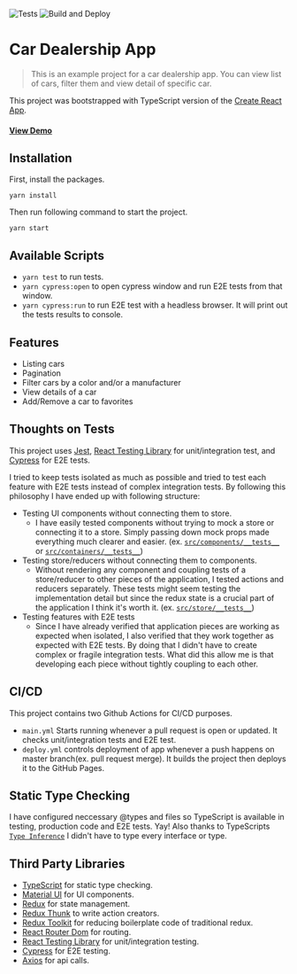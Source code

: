 ![Tests](https://github.com/cakirilker/a1-car-app/workflows/Tests/badge.svg)
![Build and Deploy](https://github.com/cakirilker/a1-car-app/workflows/Build%20and%20Deploy/badge.svg)

# Car Dealership App
> This is an example project for a car dealership app. You can view list of cars, filter them and view detail of specific car.

This project was bootstrapped with TypeScript version of the [Create React App](https://github.com/facebook/create-react-app).

#### [View Demo](https://cakirilker.github.io/a1-car-app/)

## Installation
First, install the packages. 
```
yarn install
```
Then run following command to start the project. 
```
yarn start
```

## Available Scripts
- `yarn test` to run tests.
- `yarn cypress:open` to open cypress window and run E2E tests from that window.
- `yarn cypress:run` to run E2E test with a headless browser. It will print out the tests results to console. 

## Features
- Listing cars
- Pagination
- Filter cars by a color and/or a manufacturer
- View details of a car
- Add/Remove a car to favorites

## Thoughts on Tests
This project uses [Jest](https://jestjs.io/), [React Testing Library](https://testing-library.com/docs/react-testing-library/intro) for unit/integration test, and [Cypress](https://docs.cypress.io/guides/getting-started/installing-cypress.html) for E2E tests.

I tried to keep tests isolated as much as possible and tried to test each feature with E2E tests instead of complex integration tests. By following this philosophy I have ended up with following structure:
- Testing UI components without connecting them to store.
    - I have easily tested components without trying to mock a store or connecting it to a store. Simply passing down mock props made everything much clearer and easier. (ex. [`src/components/__tests__`](https://github.com/cakirilker/a1-car-app/tree/master/src/components/__tests__) or [`src/containers/__tests__`](https://github.com/cakirilker/a1-car-app/tree/master/src/containers/__tests__))
- Testing store/reducers without connecting them to components.
    - Without rendering any component and coupling tests of a store/reducer to other pieces of the application, I tested actions and reducers separately. These tests might seem testing the implementation detail but since the redux state is a crucial part of the application I think it's worth it. (ex. [`src/store/__tests__`](https://github.com/cakirilker/a1-car-app/tree/master/src/store/__tests__))
- Testing features with E2E tests
    - Since I have already verified that application pieces are working as expected when isolated, I also verified that they work together as expected with E2E tests. By doing that I didn't have to create complex or fragile integration tests.
What did this allow me is that developing each piece without tightly coupling to each other.

## CI/CD
This project contains two Github Actions for CI/CD purposes.
- `main.yml` Starts running whenever a pull request is open or updated. It checks unit/integration tests and E2E test. 
- `deploy.yml` controls deployment of app whenever a push happens on master branch(ex. pull request merge). It builds the project then deploys it to the GitHub Pages.

## Static Type Checking
I have configured neccessary @types and files so TypeScript is available in testing, production code and E2E tests. Yay! Also thanks to TypeScripts [`Type Inference`](https://www.typescriptlang.org/docs/handbook/type-inference.html) I didn't have to type every interface or type.

## Third Party Libraries
- [TypeScript](https://www.typescriptlang.org/) for static type checking.
- [Material UI](http://material-ui.com/) for UI components.
- [Redux](https://redux.js.org/) for state management.
- [Redux Thunk](https://github.com/reduxjs/redux-thunk) to write action creators.
- [Redux Toolkit](https://redux-toolkit.js.org/) for reducing boilerplate code of traditional redux.
- [React Router Dom](https://reactrouter.com/web/guides/quick-start) for routing.
- [React Testing Library](https://testing-library.com/docs/react-testing-library/intro) for unit/integration testing.
- [Cypress](https://docs.cypress.io/guides/getting-started/installing-cypress.html) for E2E testing.
- [Axios](https://github.com/axios/axios) for api calls.
